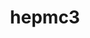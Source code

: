 ---
title: "hepmc3"
layout: cache
categories: [package, develop]
meta: {"versions": ["3.3.0"], "compilers": ["gcc@=11.4.0"], "oss": ["ubuntu22.04"], "platforms": ["linux"], "targets": ["x86_64_v3"], "stacks": ["hep", "root"], "num_specs": 11, "num_specs_by_stack": {"root": 11, "hep": 11}}
spec_details: [{"hash": "ovysiutllp42xawj24qpcwky4qv4ywrk", "compiler": "gcc@=11.4.0", "versions": ["3.3.0"], "os": "ubuntu22.04", "platform": "linux", "target": "x86_64_v3", "variants": ["build_system=cmake", "build_type=Release", "generator=make", "+interfaces", "~ipo", "+protobuf", "+python", "+rootio"], "stacks": ["root", "hep"], "size": "-", "tarball": "https://binaries.spack.io/develop/build_cache/linux-ubuntu22.04-x86_64_v3/gcc-11.4.0/hepmc3-3.3.0/linux-ubuntu22.04-x86_64_v3-gcc-11.4.0-hepmc3-3.3.0-ovysiutllp42xawj24qpcwky4qv4ywrk.spack"}, {"hash": "3s3tg2rytdpzpni6zdaxt5z2z3fb25qb", "compiler": "gcc@=11.4.0", "versions": ["3.3.0"], "os": "ubuntu22.04", "platform": "linux", "target": "x86_64_v3", "variants": ["build_system=cmake", "build_type=Release", "generator=make", "+interfaces", "~ipo", "+protobuf", "+python", "+rootio"], "stacks": ["root", "hep"], "size": "-", "tarball": "https://binaries.spack.io/develop/build_cache/linux-ubuntu22.04-x86_64_v3/gcc-11.4.0/hepmc3-3.3.0/linux-ubuntu22.04-x86_64_v3-gcc-11.4.0-hepmc3-3.3.0-3s3tg2rytdpzpni6zdaxt5z2z3fb25qb.spack"}, {"hash": "kz3f7pdw6y653gx3sx2msk7ki2jdromp", "compiler": "gcc@=11.4.0", "versions": ["3.3.0"], "os": "ubuntu22.04", "platform": "linux", "target": "x86_64_v3", "variants": ["build_system=cmake", "build_type=Release", "generator=make", "+interfaces", "~ipo", "+protobuf", "+python", "+rootio"], "stacks": ["root", "hep"], "size": "-", "tarball": "https://binaries.spack.io/develop/build_cache/linux-ubuntu22.04-x86_64_v3/gcc-11.4.0/hepmc3-3.3.0/linux-ubuntu22.04-x86_64_v3-gcc-11.4.0-hepmc3-3.3.0-kz3f7pdw6y653gx3sx2msk7ki2jdromp.spack"}, {"hash": "lukyh5epromqq2sqpbdp5imyqa65tepb", "compiler": "gcc@=11.4.0", "versions": ["3.3.0"], "os": "ubuntu22.04", "platform": "linux", "target": "x86_64_v3", "variants": ["build_system=cmake", "build_type=Release", "generator=make", "+interfaces", "~ipo", "+protobuf", "+python", "+rootio"], "stacks": ["root", "hep"], "size": "-", "tarball": "https://binaries.spack.io/develop/build_cache/linux-ubuntu22.04-x86_64_v3/gcc-11.4.0/hepmc3-3.3.0/linux-ubuntu22.04-x86_64_v3-gcc-11.4.0-hepmc3-3.3.0-lukyh5epromqq2sqpbdp5imyqa65tepb.spack"}, {"hash": "3srifsgujtcgafqwzs6gx34eylwt332k", "compiler": "gcc@=11.4.0", "versions": ["3.3.0"], "os": "ubuntu22.04", "platform": "linux", "target": "x86_64_v3", "variants": ["build_system=cmake", "build_type=Release", "generator=make", "+interfaces", "~ipo", "+protobuf", "+python", "+rootio"], "stacks": ["root", "hep"], "size": "-", "tarball": "https://binaries.spack.io/develop/build_cache/linux-ubuntu22.04-x86_64_v3/gcc-11.4.0/hepmc3-3.3.0/linux-ubuntu22.04-x86_64_v3-gcc-11.4.0-hepmc3-3.3.0-3srifsgujtcgafqwzs6gx34eylwt332k.spack"}, {"hash": "ztjv4pij4oow7lfdgqmwine6phvgba3w", "compiler": "gcc@=11.4.0", "versions": ["3.3.0"], "os": "ubuntu22.04", "platform": "linux", "target": "x86_64_v3", "variants": ["build_system=cmake", "build_type=Release", "generator=make", "+interfaces", "~ipo", "+protobuf", "+python", "+rootio"], "stacks": ["root", "hep"], "size": "-", "tarball": "https://binaries.spack.io/develop/build_cache/linux-ubuntu22.04-x86_64_v3/gcc-11.4.0/hepmc3-3.3.0/linux-ubuntu22.04-x86_64_v3-gcc-11.4.0-hepmc3-3.3.0-ztjv4pij4oow7lfdgqmwine6phvgba3w.spack"}, {"hash": "3kryxraebzfldrw72cx6zo6e2m5o2jol", "compiler": "gcc@=11.4.0", "versions": ["3.3.0"], "os": "ubuntu22.04", "platform": "linux", "target": "x86_64_v3", "variants": ["build_system=cmake", "build_type=Release", "generator=make", "~interfaces", "~ipo", "~protobuf", "~python", "+rootio"], "stacks": ["root", "hep"], "size": "-", "tarball": "https://binaries.spack.io/develop/build_cache/linux-ubuntu22.04-x86_64_v3/gcc-11.4.0/hepmc3-3.3.0/linux-ubuntu22.04-x86_64_v3-gcc-11.4.0-hepmc3-3.3.0-3kryxraebzfldrw72cx6zo6e2m5o2jol.spack"}, {"hash": "3v65feqjqyuspb47lql6sftpo7tngupy", "compiler": "gcc@=11.4.0", "versions": ["3.3.0"], "os": "ubuntu22.04", "platform": "linux", "target": "x86_64_v3", "variants": ["build_system=cmake", "build_type=Release", "generator=make", "~interfaces", "~ipo", "~protobuf", "~python", "+rootio"], "stacks": ["root", "hep"], "size": "-", "tarball": "https://binaries.spack.io/develop/build_cache/linux-ubuntu22.04-x86_64_v3/gcc-11.4.0/hepmc3-3.3.0/linux-ubuntu22.04-x86_64_v3-gcc-11.4.0-hepmc3-3.3.0-3v65feqjqyuspb47lql6sftpo7tngupy.spack"}, {"hash": "6aqlieuttxujzqcypogpeft3mfieg3zh", "compiler": "gcc@=11.4.0", "versions": ["3.3.0"], "os": "ubuntu22.04", "platform": "linux", "target": "x86_64_v3", "variants": ["build_system=cmake", "build_type=Release", "generator=make", "~interfaces", "~ipo", "~protobuf", "~python", "+rootio"], "stacks": ["root", "hep"], "size": "-", "tarball": "https://binaries.spack.io/develop/build_cache/linux-ubuntu22.04-x86_64_v3/gcc-11.4.0/hepmc3-3.3.0/linux-ubuntu22.04-x86_64_v3-gcc-11.4.0-hepmc3-3.3.0-6aqlieuttxujzqcypogpeft3mfieg3zh.spack"}, {"hash": "hpqkyebt5tfe2jg53cvbssvm7wfs4763", "compiler": "gcc@=11.4.0", "versions": ["3.3.0"], "os": "ubuntu22.04", "platform": "linux", "target": "x86_64_v3", "variants": ["build_system=cmake", "build_type=Release", "generator=make", "~interfaces", "~ipo", "~protobuf", "~python", "+rootio"], "stacks": ["root", "hep"], "size": "-", "tarball": "https://binaries.spack.io/develop/build_cache/linux-ubuntu22.04-x86_64_v3/gcc-11.4.0/hepmc3-3.3.0/linux-ubuntu22.04-x86_64_v3-gcc-11.4.0-hepmc3-3.3.0-hpqkyebt5tfe2jg53cvbssvm7wfs4763.spack"}, {"hash": "smoeajr5j2ftpk7w6vs7myjrm5ix3jyw", "compiler": "gcc@=11.4.0", "versions": ["3.3.0"], "os": "ubuntu22.04", "platform": "linux", "target": "x86_64_v3", "variants": ["build_system=cmake", "build_type=Release", "generator=make", "~interfaces", "~ipo", "~protobuf", "~python", "+rootio"], "stacks": ["root", "hep"], "size": "-", "tarball": "https://binaries.spack.io/develop/build_cache/linux-ubuntu22.04-x86_64_v3/gcc-11.4.0/hepmc3-3.3.0/linux-ubuntu22.04-x86_64_v3-gcc-11.4.0-hepmc3-3.3.0-smoeajr5j2ftpk7w6vs7myjrm5ix3jyw.spack"}]
---